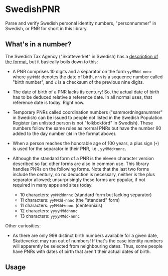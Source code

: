 # SwedishPNR

Parse and verify Swedish personal identity numbers, "personnummer" in Swedish, or PNR for short in this library.

## What's in a number?

The Swedish Tax Agency ("Skatteverket" in Swedish) has a [description of the format](https://skatteverket.se/privat/folkbokforing/personnummer.4.3810a01c150939e893f18c29.html), but it basically boils down to this:

* A PNR comprises 10 digits and a separator on the form `yyMMdd-nnnc`
  where `yyMMdd` denotes the date of birth,
  `nnn` is a sequence number called "birth number",
  and `c` is a checksum of the previous nine digits.

* The date of birth of a PNR lacks its century! So, the actual date of birth has to be deduced relative a reference date. In all normal uses, that reference date is today. Right now.

* Temporary PNRs called coordination numbers ("sammordningsnummer" in Swedish) can be issued to people not listed in the Swedish Population Register (an unlisted person is not "folkbokförd" in Swedish). These numbers follow the same rules as normal PNRs but have the number 60 added to the day number (`dd` in the format above).

* When a person reaches the honorable age of 100 years, a plus sign (`+`) is used for the separator in their PNR, i.e., `yyMMdd+nnnc`.

* Although the standard form of a PNR is the eleven character version described so far, other forms are also in common use. This library handles PNRs on the following forms. Note that the last two forms include the century, so no deduction is necessary, neither is the plus separator allowed; unsurprisingly these forms are popular, if not required in many apps and sites today.

    * 10 characters: `yyMMddnnnc` (standard form but lacking separator)
    * 11 characters: `yyMMdd-nnnc` (the "standard" form)
    * 11 characters: `yyMMdd+nnnc` (centennials)
    * 12 characters: `yyyyMMddnnnc`
    * 13 characters: `yyyyMMdd-nnnc`

Other curiosities:

* As there are only 999 distinct birth numbers available for a given date, Skatteverket may run out of numbers! If that's the case identity numbers will apparently be selected from neighbouring dates. Thus, some people have PNRs with dates of birth that aren't their actual dates of birth.

## Usage


